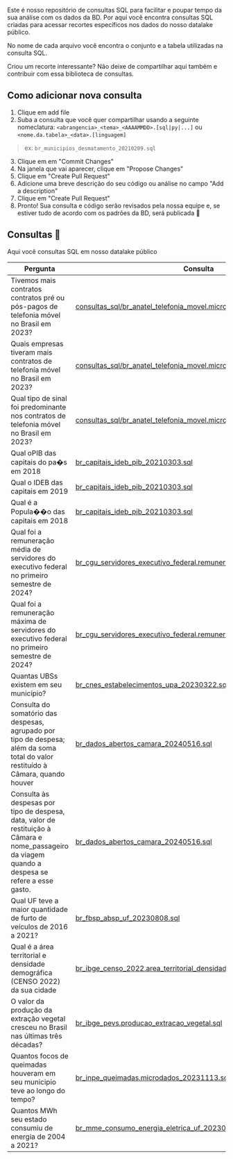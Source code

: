 Este é nosso repositório de consultas SQL para facilitar e poupar tempo da sua análise com os dados da BD. Por aqui você encontra consultas SQL criadas para acessar recortes específicos nos dados do nosso datalake público. 

No nome de cada arquivo você encontra o conjunto e a tabela utilizadas na consulta SQL. 

Criou um recorte interessante? Não deixe de compartilhar aqui também e contribuir com essa biblioteca de consultas. 


## Como adicionar nova consulta

1. Clique em add file
2. Suba a consulta que você quer compartilhar usando a seguinte nomeclatura: `<abrangencia>_<tema>_<AAAAMMDD>.[sql|py|...]` ou `<nome.da.tabela>_<data>.[linguagem]`

> ex: `br_municipios_desmatamento_20210209.sql`

3. Clique em em "Commit Changes"
4. Na janela que vai aparecer, clique em "Propose Changes"
5. Clique em "Create Pull Request"
6. Adicione uma breve descrição do seu código ou análise no campo "Add a description"
7. Clique em "Create Pull Request"
8. Pronto! Sua consulta e código serão revisados pela nossa equipe e, se estiver tudo de acordo com os padrões da BD, será publicada 💚


## Consultas 🔎

Aqui você consultas SQL em nosso datalake público

| Pergunta | Consulta | 
| ------- | ------ |
| Tivemos mais contratos contratos pré ou pós-pagos de telefonia móvel no Brasil em 2023? | [consultas_sql/br_anatel_telefonia_movel.microdados.sql](/consultas_sql/br_anatel_telefonia_movel.microdados.sql) |
| Quais empresas tiveram mais contratos de telefonía móvel no Brasil em 2023? | [consultas_sql/br_anatel_telefonia_movel.microdados.sql](/consultas_sql/br_anatel_telefonia_movel.microdados.sql) |
| Qual tipo de sinal foi predominante nos contratos de telefonia móvel no Brasil em 2023?  | [consultas_sql/br_anatel_telefonia_movel.microdados.sql](/consultas_sql/br_anatel_telefonia_movel.microdados.sql) |
| Qual oPIB das capitais do pa�s em 2018  | [br_capitais_ideb_pib_20210303.sql](/consultas_sql/br_capitais_ideb_pib_20210303.sql) |
| Qual o IDEB das capitais em 2019  | [br_capitais_ideb_pib_20210303.sql](/consultas_sql/br_capitais_ideb_pib_20210303.sql) |
| Qual é a Popula��o das capitais em 2018  | [br_capitais_ideb_pib_20210303.sql](/consultas_sql/br_capitais_ideb_pib_20210303.sql) |
| Qual foi a remuneração média de servidores do executivo federal no primeiro semestre de 2024?  | [br_cgu_servidores_executivo_federal.remuneracao.sql](consultas_sql\br_cgu_servidores_executivo_federal.remuneracao.sql) |
| Qual foi a remuneração máxima de servidores do executivo federal no primeiro semestre de 2024?  | [br_cgu_servidores_executivo_federal.remuneracao.sql](consultas_sql\br_cgu_servidores_executivo_federal.remuneracao.sql) |
| Quantas UBSs existem em seu município? | [br_cnes_estabelecimentos_upa_20230322.sql](consultas_sql\br_cnes_estabelecimentos_upa_20230322.sql) |
| Consulta do somatório das despesas, agrupado por tipo de despesa; além da soma total do valor restituído à Câmara, quando houver | [br_dados_abertos_camara_20240516.sql](consultas_sql\br_dados_abertos_camara_20240516.sql) |
| Consulta às despesas por tipo de despesa, data, valor de restituição à Câmara e nome_passageiro da viagem quando a despesa se refere a esse gasto. | [br_dados_abertos_camara_20240516.sql](consultas_sql\br_dados_abertos_camara_20240516.sql) |
|Qual UF teve a maior quantidade de furto de veículos de 2016 a 2021? | [br_fbsp_absp_uf_20230808.sql](consultas_sql\br_fbsp_absp_uf_20230808.sql) |
| Qual é a área territorial e densidade demográfica (CENSO 2022) da sua cidade | [br_ibge_censo_2022.area_territorial_densidade_demografica_municipio.sql](consultas_sql\br_ibge_censo_2022.area_territorial_densidade_demografica_municipio.sql) |
| O valor da produção da extração vegetal cresceu no Brasil nas últimas três décadas?  | [br_ibge_pevs.producao_extracao_vegetal.sql](consultas_sql\br_ibge_pevs.producao_extracao_vegetal.sql) |
| Quantos focos de queimadas houveram em seu municipio teve ao longo do tempo?   | [br_inpe_queimadas.microdados_20231113.sql](consultas_sql\br_inpe_queimadas.microdados_20231113.sql) |
| Quantos MWh seu estado consumiu de energia de 2004 a 2021?   | [br_mme_consumo_energia_eletrica_uf_20230801.sql](consultas_sql\br_mme_consumo_energia_eletrica_uf_20230801.sql) |

